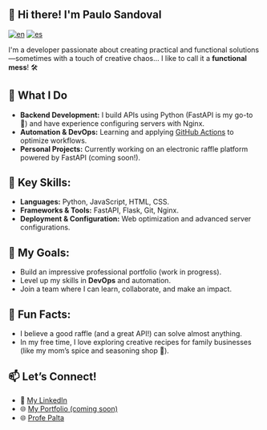## 👋 Hi there! I'm Paulo Sandoval

[![en](https://img.shields.io/badge/lang-en-red.svg)](https://github.com/ez2torta/ez2torta/blob/main/README.md)
[![es](https://img.shields.io/badge/lang-es-yellow.svg)](https://github.com/ez2torta/ez2torta/blob/main/README.es.md)


I'm a developer passionate about creating practical and functional solutions—sometimes with a touch of creative chaos... I like to call it a **functional mess**! 🛠️

## 🚀 What I Do
- **Backend Development:** I build APIs using Python (FastAPI is my go-to 🚀) and have experience configuring servers with Nginx.  
- **Automation & DevOps:** Learning and applying [GitHub Actions](https://github.com/features/actions) to optimize workflows.  
- **Personal Projects:** Currently working on an electronic raffle platform powered by FastAPI (coming soon!).  

## 🌟 Key Skills:
- **Languages:** Python, JavaScript, HTML, CSS.  
- **Frameworks & Tools:** FastAPI, Flask, Git, Nginx.  
- **Deployment & Configuration:** Web optimization and advanced server configurations.  

## 🎯 My Goals:
- Build an impressive professional portfolio (work in progress).  
- Level up my skills in **DevOps** and automation.  
- Join a team where I can learn, collaborate, and make an impact.  

## 🎉 Fun Facts:
- I believe a good raffle (and a great API!) can solve almost anything.  
- In my free time, I love exploring creative recipes for family businesses (like my mom’s spice and seasoning shop 💚).  

## 📫 Let’s Connect!
- 💼 [My LinkedIn](https://www.linkedin.com/in/paulojsandoval/)  
- 🌐 [My Portfolio (coming soon)](https://www.tortita.net)  
- 🌐 [Profe Palta](https://elpalta98.cl)  
